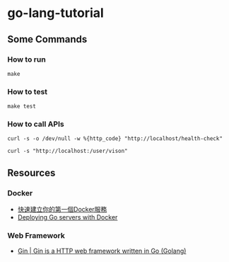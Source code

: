# go-lang-tutorial


## Some Commands

### How to run

```
make 
```

### How to test

```
make test
```

### How to call APIs

```
curl -s -o /dev/null -w %{http_code} "http://localhost/health-check"
```

```
curl -s "http://localhost:/user/vison"
```

## Resources

### Docker 

* [快速建立你的第一個Docker服務](https://joshhu.gitbooks.io/dockercommands/content/Containers/DockerRun.html)
* [Deploying Go servers with Docker](https://blog.golang.org/docker)


### Web Framework

* [Gin | Gin is a HTTP web framework written in Go (Golang)](https://github.com/gin-gonic/gin)